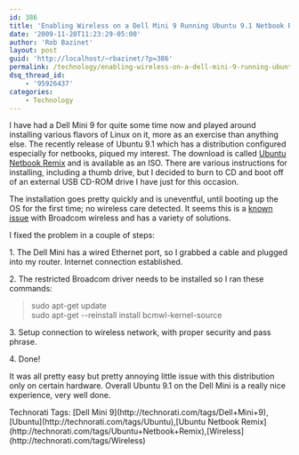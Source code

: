 ```yaml
---
id: 386
title: 'Enabling Wireless on a Dell Mini 9 Running Ubuntu 9.1 Netbook Remix'
date: '2009-11-20T11:23:29-05:00'
author: 'Rob Bazinet'
layout: post
guid: 'http://localhost/~rbazinet/?p=386'
permalink: /technology/enabling-wireless-on-a-dell-mini-9-running-ubuntu-9-1-netbook-remix/
dsq_thread_id:
    - '95926437'
categories:
    - Technology
---
```


I have had a Dell Mini 9 for quite some time now and played around installing various flavors of Linux on it, more as an exercise than anything else. The recently release of Ubuntu 9.1 which has a distribution configured especially for netbooks, piqued my interest. The download is called [Ubuntu Netbook Remix](http://www.ubuntu.com/getubuntu/download-netbook) and is available as an ISO. There are various instructions for installing, including a thumb drive, but I decided to burn to CD and boot off of an external USB CD-ROM drive I have just for this occasion.

The installation goes pretty quickly and is uneventful, until booting up the OS for the first time; no wireless care detected. It seems this is a [known issue](https://bugs.launchpad.net/ubuntu/+source/jockey/+bug/449268) with Broadcom wireless and has a variety of solutions.

I fixed the problem in a couple of steps:

1\. The Dell Mini has a wired Ethernet port, so I grabbed a cable and plugged into my router. Internet connection established.

2\. The restricted Broadcom driver needs to be installed so I ran these commands:

> sudo apt-get update   
> sudo apt-get --reinstall install bcmwl-kernel-source

3\. Setup connection to wireless network, with proper security and pass phrase.

4\. Done!

It was all pretty easy but pretty annoying little issue with this distribution only on certain hardware. Overall Ubuntu 9.1 on the Dell Mini is a really nice experience, very well done.

<div class="wlWriterEditableSmartContent" id="scid:0767317B-992E-4b12-91E0-4F059A8CECA8:84af221d-8008-45cc-8da3-d4cc56ff30a6" style="padding-bottom: 0px; margin: 0px; padding-left: 0px; padding-right: 0px; display: inline; float: none; padding-top: 0px">Technorati Tags: [Dell Mini 9](http://technorati.com/tags/Dell+Mini+9),[Ubuntu](http://technorati.com/tags/Ubuntu),[Ubuntu Netbook Remix](http://technorati.com/tags/Ubuntu+Netbook+Remix),[Wireless](http://technorati.com/tags/Wireless)</div>